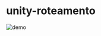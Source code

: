 # unity-roteamento

![demo](https://github.com/Manania/unity-roteamento/assets/82417408/b7e9b3b2-90dc-4910-9da5-2e34ea7db49f)

